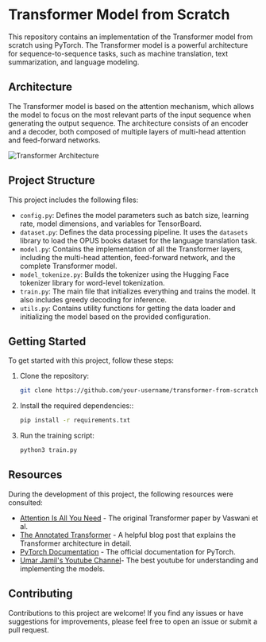 # Transformer Model from Scratch

This repository contains an implementation of the Transformer model from scratch using PyTorch. The Transformer model is a powerful architecture for sequence-to-sequence tasks, such as machine translation, text summarization, and language modeling.

## Architecture

The Transformer model is based on the attention mechanism, which allows the model to focus on the most relevant parts of the input sequence when generating the output sequence. The architecture consists of an encoder and a decoder, both composed of multiple layers of multi-head attention and feed-forward networks.

![Transformer Architecture](transformer_architecture.png)

## Project Structure

This project includes the following files:

- `config.py`: Defines the model parameters such as batch size, learning rate, model dimensions, and variables for TensorBoard.
- `dataset.py`: Defines the data processing pipeline. It uses the `datasets` library to load the OPUS books dataset for the language translation task.
- `model.py`: Contains the implementation of all the Transformer layers, including the multi-head attention, feed-forward network, and the complete Transformer model.
- `model_tokenize.py`: Builds the tokenizer using the Hugging Face tokenizer library for word-level tokenization.
- `train.py`: The main file that initializes everything and trains the model. It also includes greedy decoding for inference.
- `utils.py`: Contains utility functions for getting the data loader and initializing the model based on the provided configuration.

## Getting Started

To get started with this project, follow these steps:

1. Clone the repository:

    ```bash
    git clone https://github.com/your-username/transformer-from-scratch.git
    ```
2. Install the required dependencies::

    ```bash
    pip install -r requirements.txt
    ```
3. Run the training script:

    ```bash
    python3 train.py
    ```

## Resources

During the development of this project, the following resources were consulted:

- [Attention Is All You Need](https://arxiv.org/abs/1706.03762) - The original Transformer paper by Vaswani et al.
- [The Annotated Transformer](http://nlp.seas.harvard.edu/2018/04/03/attention.html) - A helpful blog post that explains the Transformer architecture in detail.
- [PyTorch Documentation](https://pytorch.org/docs/stable/index.html) - The official documentation for PyTorch.
- [Umar Jamil's Youtube Channel](https://www.youtube.com/@umarjamilai/videos)- The best youtube for understanding and implementing the models. 

## Contributing

Contributions to this project are welcome! If you find any issues or have suggestions for improvements, please feel free to open an issue or submit a pull request.

